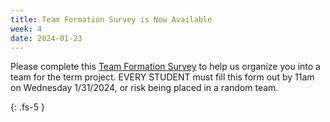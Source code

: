 ```yaml
---
title: Team Formation Survey is Now Available  
week: 4
date: 2024-01-23
---
```

Please complete this [Team Formation Survey](https://northeastern.instructure.com/courses/166618/assignments/2184900) to help us organize you into a team for the term project. EVERY STUDENT must fill this form out by 11am on Wednesday 1/31/2024, or risk being placed in a random team.

{: .fs-5 }
